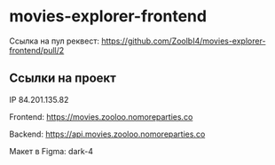 # movies-explorer-frontend

Ссылка на пул реквест: https://github.com/ZoolbI4/movies-explorer-frontend/pull/2

## Ссылки на проект

IP 84.201.135.82

Frontend: https://movies.zooloo.nomoreparties.co

Backend: https://api.movies.zooloo.nomoreparties.co

Макет в Figma: dark-4